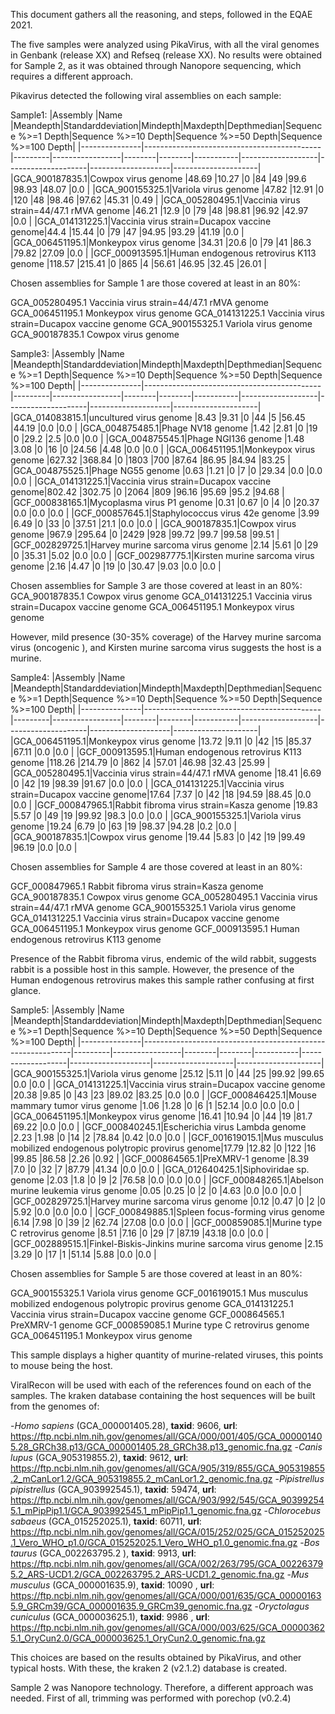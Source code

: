 This document gathers all the reasoning, and steps, followed in the EQAE 2021.

The five samples were analyzed using PikaVirus, with all the viral genomes in Genbank (release XX) and Refseq (release XX).
No results were obtained for Sample 2, as it was obtained through Nanopore sequencing, which requires a different approach.

Pikavirus detected the following viral assemblies on each sample:

Sample1:
|Assembly       |Name                                        |Meandepth|Standarddeviation|Mindepth|Maxdepth|Depthmedian|Sequence %>=1 Depth|Sequence %>=10 Depth|Sequence %>=50 Depth|Sequence %>=100 Depth|
|---------------|--------------------------------------------|---------|-----------------|--------|--------|-----------|-------------------|--------------------|--------------------|---------------------|
|GCA_900187835.1|Cowpox virus genome                         |48.69    |10.27            |0       |84      |49         |99.6               |98.93               |48.07               |0.0                  |
|GCA_900155325.1|Variola virus genome                        |47.82    |12.91            |0       |120     |48         |98.46              |97.62               |45.31               |0.49                 |
|GCA_005280495.1|Vaccinia virus strain=44/47.1 rMVA genome   |46.21    |12.9             |0       |79      |48         |98.81              |96.92               |42.97               |0.0                  |
|GCA_014131225.1|Vaccinia virus strain=Ducapox vaccine genome|44.4     |15.44            |0       |79      |47         |94.95              |93.29               |41.19               |0.0                  |
|GCA_006451195.1|Monkeypox virus genome                      |34.31    |20.6             |0       |79      |41         |86.3               |79.82               |27.09               |0.0                  |
|GCF_000913595.1|Human endogenous retrovirus K113 genome     |118.57   |215.41           |0       |865     |4          |56.61              |46.95               |32.45               |26.01                |

Chosen assemblies for Sample 1 are those covered at least in an 80%:

GCA_005280495.1	Vaccinia virus strain=44/47.1 rMVA genome
GCA_006451195.1	Monkeypox virus genome
GCA_014131225.1	Vaccinia virus strain=Ducapox vaccine genome
GCA_900155325.1	Variola virus genome
GCA_900187835.1	Cowpox virus genome


Sample3:
|Assembly       |Name                                        |Meandepth|Standarddeviation|Mindepth|Maxdepth|Depthmedian|Sequence %>=1 Depth|Sequence %>=10 Depth|Sequence %>=50 Depth|Sequence %>=100 Depth|
|---------------|--------------------------------------------|---------|-----------------|--------|--------|-----------|-------------------|--------------------|--------------------|---------------------|
|GCA_014083815.1|uncultured virus genome                     |8.43     |9.31             |0       |44      |5          |56.45              |44.19               |0.0                 |0.0                  |
|GCA_004875485.1|Phage NV18 genome                           |1.42     |2.81             |0       |19      |0          |29.2               |2.5                 |0.0                 |0.0                  |
|GCA_004875545.1|Phage NGI136 genome                         |1.48     |3.08             |0       |16      |0          |24.56              |4.48                |0.0                 |0.0                  |
|GCA_006451195.1|Monkeypox virus genome                      |627.32   |368.84           |0       |1803    |700        |87.64              |86.95               |84.94               |83.25                |
|GCA_004875525.1|Phage NG55 genome                           |0.63     |1.21             |0       |7       |0          |29.34              |0.0                 |0.0                 |0.0                  |
|GCA_014131225.1|Vaccinia virus strain=Ducapox vaccine genome|802.42   |302.75           |0       |2064    |809        |96.16              |95.69               |95.2                |94.68                |
|GCF_000838165.1|Mycoplasma virus P1 genome                  |0.31     |0.67             |0       |4       |0          |20.37              |0.0                 |0.0                 |0.0                  |
|GCF_000857645.1|Staphylococcus virus 42e genome             |3.99     |6.49             |0       |33      |0          |37.51              |21.1                |0.0                 |0.0                  |
|GCA_900187835.1|Cowpox virus genome                         |967.9    |295.64           |0       |2429    |928        |99.72              |99.7                |99.58               |99.51                |
|GCF_002829725.1|Harvey murine sarcoma virus genome          |2.14     |5.61             |0       |29      |0          |35.31              |5.02                |0.0                 |0.0                  |
|GCF_002987775.1|Kirsten murine sarcoma virus genome         |2.16     |4.47             |0       |19      |0          |30.47              |9.03                |0.0                 |0.0                  |

Chosen assemblies for Sample 3 are those covered at least in an 80%:
GCA_900187835.1	Cowpox virus genome
GCA_014131225.1	Vaccinia virus strain=Ducapox vaccine genome
GCA_006451195.1	Monkeypox virus genome

However, mild presence (30-35% coverage) of the Harvey murine sarcoma virus (oncogenic ), and Kirsten murine sarcoma virus suggests the host is a murine. 

Sample4:
|Assembly       |Name                                        |Meandepth|Standarddeviation|Mindepth|Maxdepth|Depthmedian|Sequence %>=1 Depth|Sequence %>=10 Depth|Sequence %>=50 Depth|Sequence %>=100 Depth|
|---------------|--------------------------------------------|---------|-----------------|--------|--------|-----------|-------------------|--------------------|--------------------|---------------------|
|GCA_006451195.1|Monkeypox virus genome                      |13.72    |9.11             |0       |42      |15         |85.37              |67.11               |0.0                 |0.0                  |
|GCF_000913595.1|Human endogenous retrovirus K113 genome     |118.26   |214.79           |0       |862     |4          |57.01              |46.98               |32.43               |25.99                |
|GCA_005280495.1|Vaccinia virus strain=44/47.1 rMVA genome   |18.41    |6.69             |0       |42      |19         |98.39              |91.67               |0.0                 |0.0                  |
|GCA_014131225.1|Vaccinia virus strain=Ducapox vaccine genome|17.64    |7.37             |0       |42      |18         |94.59              |88.45               |0.0                 |0.0                  |
|GCF_000847965.1|Rabbit fibroma virus strain=Kasza genome    |19.83    |5.57             |0       |49      |19         |99.92              |98.3                |0.0                 |0.0                  |
|GCA_900155325.1|Variola virus genome                        |19.24    |6.79             |0       |63      |19         |98.37              |94.28               |0.2                 |0.0                  |
|GCA_900187835.1|Cowpox virus genome                         |19.44    |5.83             |0       |42      |19         |99.49              |96.19               |0.0                 |0.0                  |

Chosen assemblies for Sample 4 are those covered at least in an 80%:

GCF_000847965.1	Rabbit fibroma virus strain=Kasza genome
GCA_900187835.1	Cowpox virus genome
GCA_005280495.1	Vaccinia virus strain=44/47.1 rMVA genome
GCA_900155325.1	Variola virus genome
GCA_014131225.1	Vaccinia virus strain=Ducapox vaccine genome
GCA_006451195.1	Monkeypox virus genome
GCF_000913595.1	Human endogenous retrovirus K113 genome


Presence of the Rabbit fibroma virus, endemic of the wild rabbit, suggests rabbit is a possible host in this sample. However, the presence of the Human endogenous retrovirus makes this sample rather confusing at first glance.


Sample5:
|Assembly       |Name                                                        |Meandepth|Standarddeviation|Mindepth|Maxdepth|Depthmedian|Sequence %>=1 Depth|Sequence %>=10 Depth|Sequence %>=50 Depth|Sequence %>=100 Depth|
|---------------|------------------------------------------------------------|---------|-----------------|--------|--------|-----------|-------------------|--------------------|--------------------|---------------------|
|GCA_900155325.1|Variola virus genome                                        |25.12    |5.11             |0       |44      |25         |99.92              |99.65               |0.0                 |0.0                  |
|GCA_014131225.1|Vaccinia virus strain=Ducapox vaccine genome                |20.38    |9.85             |0       |43      |23         |89.02              |83.25               |0.0                 |0.0                  |
|GCF_000846425.1|Mouse mammary tumor virus genome                            |1.06     |1.28             |0       |6       |1          |52.14              |0.0                 |0.0                 |0.0                  |
|GCA_006451195.1|Monkeypox virus genome                                      |16.41    |10.94            |0       |44      |19         |81.7               |69.22               |0.0                 |0.0                  |
|GCF_000840245.1|Escherichia virus Lambda genome                             |2.23     |1.98             |0       |14      |2          |78.84              |0.42                |0.0                 |0.0                  |
|GCF_001619015.1|Mus musculus mobilized endogenous polytropic provirus genome|17.79    |12.82            |0       |122     |16         |99.85              |86.58               |2.26                |0.92                 |
|GCF_000864565.1|PreXMRV-1 genome                                            |8.39     |7.0              |0       |32      |7          |87.79              |41.34               |0.0                 |0.0                  |
|GCA_012640425.1|Siphoviridae sp. genome                                     |2.03     |1.8              |0       |9       |2          |76.58              |0.0                 |0.0                 |0.0                  |
|GCF_000848265.1|Abelson murine leukemia virus genome                        |0.05     |0.25             |0       |2       |0          |4.63               |0.0                 |0.0                 |0.0                  |
|GCF_002829725.1|Harvey murine sarcoma virus genome                          |0.12     |0.47             |0       |2       |0          |5.92               |0.0                 |0.0                 |0.0                  |
|GCF_000849885.1|Spleen focus-forming virus genome                           |6.14     |7.98             |0       |39      |2          |62.74              |27.08               |0.0                 |0.0                  |
|GCF_000859085.1|Murine type C retrovirus genome                             |8.51     |7.16             |0       |29      |7          |87.19              |43.18               |0.0                 |0.0                  |
|GCF_002889515.1|Finkel-Biskis-Jinkins murine sarcoma virus genome           |2.15     |3.29             |0       |17      |1          |51.14              |5.88                |0.0                 |0.0                  |

Chosen assemblies for Sample 5 are those covered at least in an 80%:

GCA_900155325.1	Variola virus genome
GCF_001619015.1	Mus musculus mobilized endogenous polytropic provirus genome
GCA_014131225.1	Vaccinia virus strain=Ducapox vaccine genome
GCF_000864565.1	PreXMRV-1 genome
GCF_000859085.1	Murine type C retrovirus genome
GCA_006451195.1	Monkeypox virus genome

This sample displays a higher quantity of murine-related viruses, this points to mouse being the host.


ViralRecon will be used with each of the references found on each of the samples. The kraken database containing the host sequences will be built from the genomes of:

-*Homo sapiens* (GCA_000001405.28), **taxid**: 9606, **url**: https://ftp.ncbi.nlm.nih.gov/genomes/all/GCA/000/001/405/GCA_000001405.28_GRCh38.p13/GCA_000001405.28_GRCh38.p13_genomic.fna.gz
-*Canis lupus* (GCA_905319855.2), **taxid**: 9612, **url**: https://ftp.ncbi.nlm.nih.gov/genomes/all/GCA/905/319/855/GCA_905319855.2_mCanLor1.2/GCA_905319855.2_mCanLor1.2_genomic.fna.gz
-*Pipistrellus pipistrellus* (GCA_903992545.1), **taxid**: 59474, **url**: https://ftp.ncbi.nlm.nih.gov/genomes/all/GCA/903/992/545/GCA_903992545.1_mPipPip1.1/GCA_903992545.1_mPipPip1.1_genomic.fna.gz
-*Chlorocebus sabaeus* (GCA_015252025.1), **taxid**: 60711, **url**: https://ftp.ncbi.nlm.nih.gov/genomes/all/GCA/015/252/025/GCA_015252025.1_Vero_WHO_p1.0/GCA_015252025.1_Vero_WHO_p1.0_genomic.fna.gz
-*Bos taurus* (GCA_002263795.2 ), **taxid**: 9913, **url**: https://ftp.ncbi.nlm.nih.gov/genomes/all/GCA/002/263/795/GCA_002263795.2_ARS-UCD1.2/GCA_002263795.2_ARS-UCD1.2_genomic.fna.gz
-*Mus musculus* (GCA_000001635.9), **taxid**: 10090 , **url**: https://ftp.ncbi.nlm.nih.gov/genomes/all/GCA/000/001/635/GCA_000001635.9_GRCm39/GCA_000001635.9_GRCm39_genomic.fna.gz
-*Oryctolagus cuniculus* (GCA_000003625.1), **taxid**: 9986 , **url**: https://ftp.ncbi.nlm.nih.gov/genomes/all/GCA/000/003/625/GCA_000003625.1_OryCun2.0/GCA_000003625.1_OryCun2.0_genomic.fna.gz

This choices are based on the results obtained by PikaVirus, and other typical hosts. With these, the kraken 2 (v2.1.2) database is created.

Sample 2 was Nanopore technology. Therefore, a different approach was needed. First of all, trimming was performed with porechop (v0.2.4)
